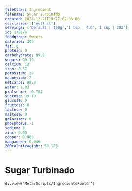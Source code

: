 ```yaml
---
fileClass: Ingredient
filename: Sugar Turbinado
created: 2024-12-21T19:27:02-06:00
cssclasses: ['nutFact']
servings: ['Default | 100g','1 tsp | 4.6','1 cup | 202']
id: 170674
foodgroup: Sweets
calories: 399
fat: 0
protein: 0
carbohydrate: 99.8
sugars: 99.19
calcium: 12
iron: 0.37
potassium: 29
magnesium: 2
netcarbs: 99.8
water: 0.03
pralscore: -0.784
sucrose: 99.19
glucose: 0
fructose: 0
lactose: 0
maltose: 0
galactose: 0
phosphorus: 1
sodium: 3
zinc: 0.03
copper: 0.009
manganese: 0.046
200calorieweight: 50.125
---
```


# Sugar Turbinado

```dataviewjs
dv.view("Meta/Scripts/IngredientsFooter")
```